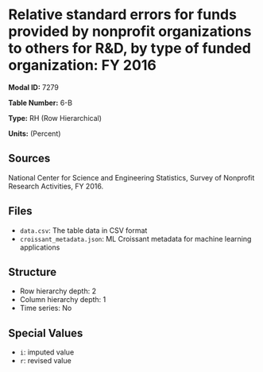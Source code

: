 # Relative standard errors for funds provided by nonprofit organizations to others for R&D, by type of funded organization: FY 2016

**Modal ID:** 7279

**Table Number:** 6-B

**Type:** RH (Row Hierarchical)

**Units:** (Percent)

## Sources

National Center for Science and Engineering Statistics, Survey of Nonprofit Research Activities, FY 2016.

## Files

- `data.csv`: The table data in CSV format
- `croissant_metadata.json`: ML Croissant metadata for machine learning applications

## Structure

- Row hierarchy depth: 2
- Column hierarchy depth: 1
- Time series: No

## Special Values

- `i`: imputed value
- `r`: revised value
